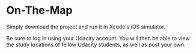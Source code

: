 # On-The-Map

Simply download the project and run it in Xcode's iOS simulator.

Be sure to log in using your Udacity account. You will then be able to view the study locations of fellow Udacity students, as well as post your own.
